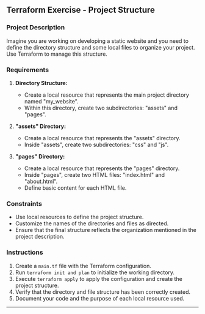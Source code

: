 ## Terraform Exercise - Project Structure

### Project Description

Imagine you are working on developing a static website and you need to define the directory structure and some local files to organize your project. Use Terraform to manage this structure.

### Requirements

1. **Directory Structure:**
   - Create a local resource that represents the main project directory named "my_website".
   - Within this directory, create two subdirectories: "assets" and "pages".

2. **"assets" Directory:**
   - Create a local resource that represents the "assets" directory.
   - Inside "assets", create two subdirectories: "css" and "js".

3. **"pages" Directory:**
   - Create a local resource that represents the "pages" directory.
   - Inside "pages", create two HTML files: "index.html" and "about.html".
   - Define basic content for each HTML file.

### Constraints

- Use local resources to define the project structure.
- Customize the names of the directories and files as directed.
- Ensure that the final structure reflects the organization mentioned in the project description.

### Instructions

1. Create a `main.tf` file with the Terraform configuration.
2. Run `terraform init and plan` to initialize the working directory.
3. Execute `terraform apply` to apply the configuration and create the project structure.
4. Verify that the directory and file structure has been correctly created.
5. Document your code and the purpose of each local resource used.

---
